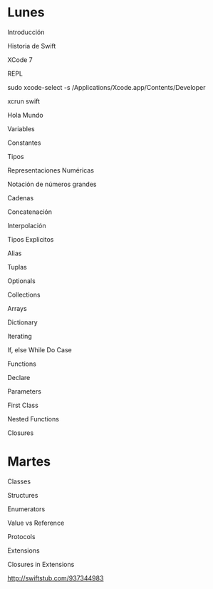 Lunes
======

Introducción

Historia de Swift

XCode 7

REPL

sudo xcode-select -s /Applications/Xcode.app/Contents/Developer

xcrun swift



Hola Mundo

Variables

Constantes

Tipos

Representaciones Numéricas

Notación de números grandes

Cadenas

Concatenación

Interpolación

Tipos Explicitos

Alias

Tuplas

Optionals

Collections

Arrays

Dictionary

Iterating

If, else
While
Do
Case

Functions

Declare

Parameters

First Class

Nested Functions

Closures

Martes
======

Classes

Structures

Enumerators

Value vs Reference

Protocols

Extensions

Closures in Extensions

http://swiftstub.com/937344983
